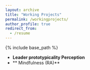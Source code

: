 ```yaml
---
layout: archive
title: "Working Projects"
permalink: /workingprojects/
author_profile: true
redirect_from:
  - /resume
---
```


{% include base_path %}

- **Leader prototypicality  Perception**
- ** Mindfulness (RA)**

